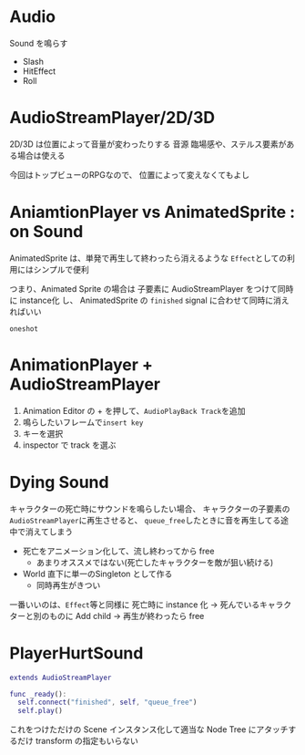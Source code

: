 # Audio

Sound を鳴らす

- Slash
- HitEffect
- Roll


# AudioStreamPlayer/2D/3D

2D/3D は位置によって音量が変わったりする 音源
臨場感や、ステルス要素がある場合は使える

今回はトップビューのRPGなので、
位置によって変えなくてもよし

# AniamtionPlayer vs AnimatedSprite : on Sound

AnimatedSprite は、単発で再生して終わったら消えるような
`Effect`としての利用にはシンプルで便利

つまり、Animated Sprite の場合は
子要素に AudioStreamPlayer をつけて同時に instance化 し、
AnimatedSprite の `finished` signal に合わせて同時に消えればいい

`oneshot`


# AnimationPlayer + AudioStreamPlayer

1. Animation Editor の + を押して、`AudioPlayBack Track`を追加
2. 鳴らしたいフレームで`insert key`
3. キーを選択
4. inspector で track を選ぶ



# Dying Sound

キャラクターの死亡時にサウンドを鳴らしたい場合、
キャラクターの子要素の `AudioStreamPlayer`に再生させると、
`queue_free`したときに音を再生してる途中で消えてしまう

- 死亡をアニメーション化して、流し終わってから free
  - あまりオススメではない(死亡したキャラクターを敵が狙い続ける)
- World 直下に単一のSingleton として作る
  - 同時再生がきつい

一番いいのは、`Effect`等と同様に
死亡時に instance 化 -> 死んでいるキャラクターと別のものに Add child -> 再生が終わったら free

# PlayerHurtSound

```gd
extends AudioStreamPlayer

func _ready():
  self.connect("finished", self, "queue_free")
  self.play()
```

これをつけただけの Scene
インスタンス化して適当な Node Tree にアタッチするだけ
transform の指定もいらない


